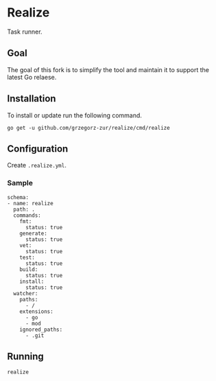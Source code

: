 # Realize

Task runner.

## Goal

The goal of this fork is to simplify the tool and maintain it to support the latest Go relaese.

## Installation

To install or update run the following command.

```
go get -u github.com/grzegorz-zur/realize/cmd/realize
```

## Configuration

Create `.realize.yml`.

### Sample

```
schema:
- name: realize
  path: .
  commands:
    fmt:
      status: true
    generate:
      status: true
    vet:
      status: true
    test: 
      status: true
    build:
      status: true
    install:
      status: true
  watcher:
    paths:
      - /
    extensions:
      - go
      - mod
    ignored_paths:
      - .git
```

## Running

```
realize
```
